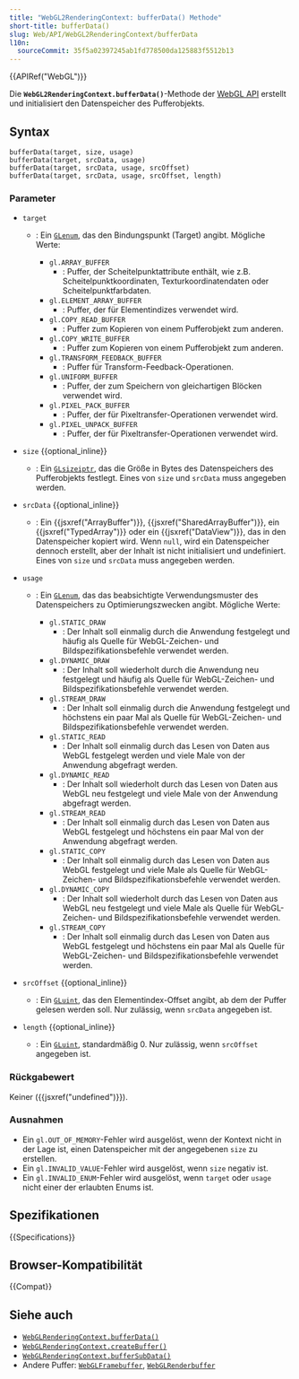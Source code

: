 ```yaml
---
title: "WebGL2RenderingContext: bufferData() Methode"
short-title: bufferData()
slug: Web/API/WebGL2RenderingContext/bufferData
l10n:
  sourceCommit: 35f5a02397245ab1fd778500da125883f5512b13
---
```


{{APIRef("WebGL")}}

Die **`WebGL2RenderingContext.bufferData()`**-Methode der [WebGL API](/de/docs/Web/API/WebGL_API) erstellt und initialisiert den Datenspeicher des Pufferobjekts.

## Syntax

```js-nolint
bufferData(target, size, usage)
bufferData(target, srcData, usage)
bufferData(target, srcData, usage, srcOffset)
bufferData(target, srcData, usage, srcOffset, length)
```

### Parameter

- `target`

  - : Ein [`GLenum`](/de/docs/Web/API/WebGL_API/Types), das den Bindungspunkt (Target) angibt. Mögliche Werte:

    - `gl.ARRAY_BUFFER`
      - : Puffer, der Scheitelpunktattribute enthält, wie z.B.
        Scheitelpunktkoordinaten, Texturkoordinatendaten oder Scheitelpunktfarbdaten.
    - `gl.ELEMENT_ARRAY_BUFFER`
      - : Puffer, der für Elementindizes verwendet wird.
    - `gl.COPY_READ_BUFFER`
      - : Puffer zum Kopieren von einem Pufferobjekt zum anderen.
    - `gl.COPY_WRITE_BUFFER`
      - : Puffer zum Kopieren von einem Pufferobjekt zum anderen.
    - `gl.TRANSFORM_FEEDBACK_BUFFER`
      - : Puffer für Transform-Feedback-Operationen.
    - `gl.UNIFORM_BUFFER`
      - : Puffer, der zum Speichern von gleichartigen Blöcken verwendet wird.
    - `gl.PIXEL_PACK_BUFFER`
      - : Puffer, der für Pixeltransfer-Operationen verwendet wird.
    - `gl.PIXEL_UNPACK_BUFFER`
      - : Puffer, der für Pixeltransfer-Operationen verwendet wird.

- `size` {{optional_inline}}
  - : Ein [`GLsizeiptr`](/de/docs/Web/API/WebGL_API/Types), das die Größe in Bytes des Datenspeichers des Pufferobjekts festlegt.
    Eines von `size` und `srcData` muss angegeben werden.
- `srcData` {{optional_inline}}
  - : Ein {{jsxref("ArrayBuffer")}}, {{jsxref("SharedArrayBuffer")}}, ein {{jsxref("TypedArray")}} oder ein {{jsxref("DataView")}},
    das in den Datenspeicher kopiert wird.
    Wenn `null`, wird ein Datenspeicher dennoch erstellt, aber der Inhalt ist nicht initialisiert und undefiniert.
    Eines von `size` und `srcData` muss angegeben werden.
- `usage`

  - : Ein [`GLenum`](/de/docs/Web/API/WebGL_API/Types), das das beabsichtigte Verwendungsmuster des Datenspeichers zu Optimierungszwecken angibt. Mögliche Werte:

    - `gl.STATIC_DRAW`
      - : Der Inhalt soll einmalig durch die Anwendung festgelegt
        und häufig als Quelle für WebGL-Zeichen- und Bildspezifikationsbefehle verwendet werden.
    - `gl.DYNAMIC_DRAW`
      - : Der Inhalt soll wiederholt durch die Anwendung neu festgelegt
        und häufig als Quelle für WebGL-Zeichen- und Bildspezifikationsbefehle verwendet werden.
    - `gl.STREAM_DRAW`
      - : Der Inhalt soll einmalig durch die Anwendung festgelegt
        und höchstens ein paar Mal als Quelle für WebGL-Zeichen- und Bildspezifikationsbefehle verwendet werden.
    - `gl.STATIC_READ`
      - : Der Inhalt soll einmalig durch das Lesen von Daten aus WebGL festgelegt werden und viele Male
        von der Anwendung abgefragt werden.
    - `gl.DYNAMIC_READ`
      - : Der Inhalt soll wiederholt durch das Lesen von Daten aus WebGL neu festgelegt
        und viele Male von der Anwendung abgefragt werden.
    - `gl.STREAM_READ`
      - : Der Inhalt soll einmalig durch das Lesen von Daten aus WebGL festgelegt
        und höchstens ein paar Mal von der Anwendung abgefragt werden.
    - `gl.STATIC_COPY`
      - : Der Inhalt soll einmalig durch das Lesen von Daten aus WebGL festgelegt
        und viele Male als Quelle für WebGL-Zeichen- und Bildspezifikationsbefehle verwendet werden.
    - `gl.DYNAMIC_COPY`
      - : Der Inhalt soll wiederholt durch das Lesen von Daten aus WebGL neu festgelegt
        und viele Male als Quelle für WebGL-Zeichen- und Bildspezifikationsbefehle verwendet werden.
    - `gl.STREAM_COPY`
      - : Der Inhalt soll einmalig durch das Lesen von Daten aus WebGL festgelegt
        und höchstens ein paar Mal als Quelle für WebGL-Zeichen- und Bildspezifikationsbefehle verwendet werden.

- `srcOffset` {{optional_inline}}
  - : Ein [`GLuint`](/de/docs/Web/API/WebGL_API/Types), das den Elementindex-Offset angibt, ab dem der Puffer gelesen werden soll.
    Nur zulässig, wenn `srcData` angegeben ist.
- `length` {{optional_inline}}
  - : Ein [`GLuint`](/de/docs/Web/API/WebGL_API/Types), standardmäßig 0.
    Nur zulässig, wenn `srcOffset` angegeben ist.

### Rückgabewert

Keiner ({{jsxref("undefined")}}).

### Ausnahmen

- Ein `gl.OUT_OF_MEMORY`-Fehler wird ausgelöst, wenn der Kontext nicht in der Lage ist, einen Datenspeicher mit der angegebenen `size` zu erstellen.
- Ein `gl.INVALID_VALUE`-Fehler wird ausgelöst, wenn `size` negativ ist.
- Ein `gl.INVALID_ENUM`-Fehler wird ausgelöst, wenn `target` oder
  `usage` nicht einer der erlaubten Enums ist.

## Spezifikationen

{{Specifications}}

## Browser-Kompatibilität

{{Compat}}

## Siehe auch

- [`WebGLRenderingContext.bufferData()`](/de/docs/Web/API/WebGLRenderingContext/bufferData)
- [`WebGLRenderingContext.createBuffer()`](/de/docs/Web/API/WebGLRenderingContext/createBuffer)
- [`WebGLRenderingContext.bufferSubData()`](/de/docs/Web/API/WebGLRenderingContext/bufferSubData)
- Andere Puffer: [`WebGLFramebuffer`](/de/docs/Web/API/WebGLFramebuffer), [`WebGLRenderbuffer`](/de/docs/Web/API/WebGLRenderbuffer)
